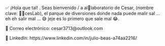 <p> ✅ ¡Hola que tal! . Seas bienvenido / a al🧪laboratorio de Cesar, (nombre clave: 🐱‍👤cesLab), el parque de diversiones donde nada puede malir sal ... eh eh salir mal ... 😅 jeje es lo primero que sale mal 😂.</p>

<p> 📧 Correo electrónico: cesar3713@outlook.com </p>
<p> 💼 Linkedln: https://www.linkedin.com/in/julio-beas-a74aa2216/ </p>
